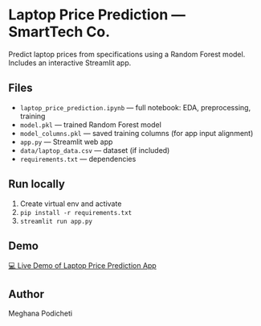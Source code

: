 # Laptop Price Prediction — SmartTech Co.

Predict laptop prices from specifications using a Random Forest model. Includes an interactive Streamlit app.

## Files
- `laptop_price_prediction.ipynb` — full notebook: EDA, preprocessing, training
- `model.pkl` — trained Random Forest model
- `model_columns.pkl` — saved training columns (for app input alignment)
- `app.py` — Streamlit web app
- `data/laptop_data.csv` — dataset (if included)
- `requirements.txt` — dependencies

## Run locally
1. Create virtual env and activate
2. `pip install -r requirements.txt`
3. `streamlit run app.py`

## Demo
[💻 Live Demo of Laptop Price Prediction App](https://laptop-price-prediction-e4zj3gsymekwi9ndvaj2nk.streamlit.app/)


## Author
Meghana Podicheti

